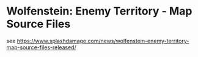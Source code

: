 # Wolfenstein: Enemy Territory - Map Source Files
see <https://www.splashdamage.com/news/wolfenstein-enemy-territory-map-source-files-released/>
